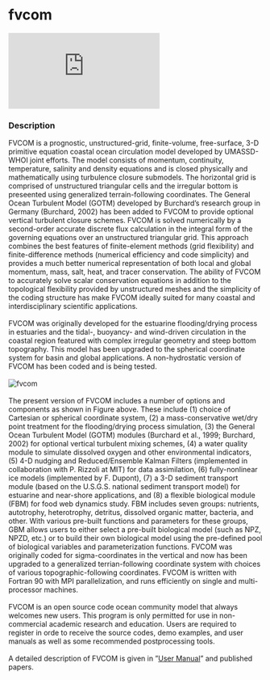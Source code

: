 #  fvcom

[![fvcom web site](http://www.easyicon.net/api/resizeApi.php?id=1205810&size=24)](http://fvcom.smast.umassd.edu)

###  Description

FVCOM is a prognostic, unstructured-grid, finite-volume, free-surface, 3-D primitive equation coastal ocean circulation model developed by UMASSD-WHOI joint efforts. The model consists of momentum, continuity, temperature, salinity and density equations and is closed physically and mathematically using turbulence closure submodels. The horizontal grid is comprised of unstructured triangular cells and the irregular bottom is preseented using generalized terrain-following coordinates. The General Ocean Turbulent Model (GOTM) developed by Burchard’s research group in Germany (Burchard, 2002) has been added to FVCOM to provide optional vertical turbulent closure schemes. FVCOM is solved numerically by a second-order accurate discrete flux calculation in the integral form of the governing equations over an unstructured triangular grid. This approach combines the best features of finite-element methods (grid flexibility) and finite-difference methods (numerical efficiency and code simplicity) and provides a much better numerical representation of both local and global momentum, mass, salt, heat, and tracer conservation.  The ability of FVCOM to accurately solve scalar conservation equations in addition to the topological flexibility provided by unstructured meshes and the simplicity of the coding structure has make FVCOM ideally suited for many coastal and interdisciplinary scientific applications.  
<br />
FVCOM was originally developed for the estuarine flooding/drying process in estuaries and the tidal-, buoyancy- and wind-driven circulation in the coastal region featured with complex irregular geometry and steep bottom topography. This model has been upgraded to the spherical coordinate system for basin and global applications. A non-hydrostatic version of FVCOM has been coded and is being tested.  
<br />
![fvcom](http://fvcom.smast.umassd.edu/wp-content/uploads/2013/11/fvcom1.jpg)  
<br />
The present version of FVCOM includes a number of options and components as shown in Figure above. These include (1) choice of Cartesian or spherical coordinate system, (2) a mass-conservative wet/dry point treatment for the flooding/drying process simulation, (3) the General Ocean Turbulent Model (GOTM) modules (Burchard et al., 1999; Burchard, 2002) for optional vertical turbulent mixing schemes, (4) a water quality module to simulate dissolved oxygen and other environmental indicators, (5) 4-D nudging and Reduced/Ensemble Kalman Filters (implemented in collaboration with P. Rizzoli at MIT) for data assimilation, (6) fully-nonlinear ice models (implemented by  F. Dupont), (7) a 3-D sediment transport module (based on the U.S.G.S. national sediment transport model) for estuarine and near-shore applications, and (8) a flexible biological module (FBM) for food web dynamics study. FBM includes seven groups: nutrients, autotrophy, heterotrophy, detritus, dissolved organic matter, bacteria, and other. With various pre-built functions and parameters for these groups, GBM allows users to either select a pre-built biological model (such as NPZ, NPZD, etc.) or to build their own biological model using the pre-defined pool of biological variables and parameterization functions. FVCOM was originally coded for sigma-coordinates in the vertical and now has been upgraded to a generalized terrian-following coordinate system with choices of various topographic-following coordinates. FVCOM is written with Fortran 90 with MPI parallelization, and runs efficiently on single and multi-processor machines.  
<br />
FVCOM is an open source code ocean community model that always welcomes new users. This program is only permitted for use in non-commercial academic research and education. Users are required to register in orde to receive the source codes, demo examples, and user manuals as well as some recommended postprocessing tools.  
<br />
A detailed description of FVCOM is given in ”[User Manual](http://fvcom.smast.umassd.edu/wp-content/uploads/2013/11/MITSG_12-25.pdf)” and published papers.  

